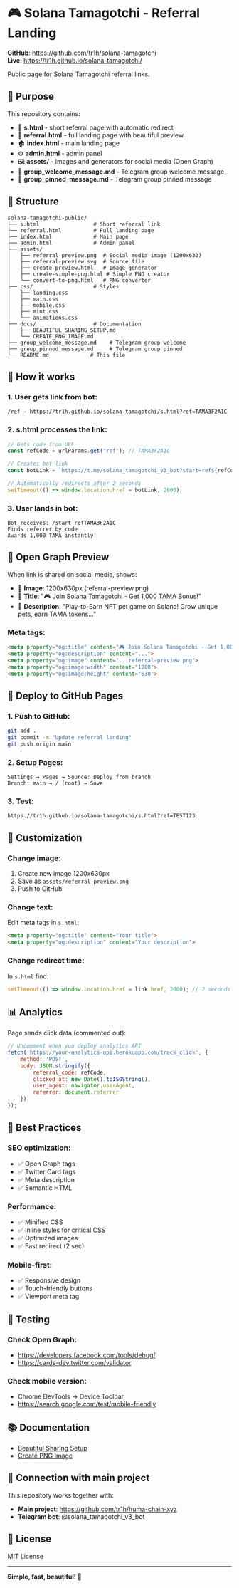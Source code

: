 # 🎮 Solana Tamagotchi - Referral Landing

**GitHub**: https://github.com/tr1h/solana-tamagotchi  
**Live**: https://tr1h.github.io/solana-tamagotchi/

Public page for Solana Tamagotchi referral links.

## 🎯 Purpose

This repository contains:
- 📱 **s.html** - short referral page with automatic redirect
- 🎨 **referral.html** - full landing page with beautiful preview
- 🏠 **index.html** - main landing page
- ⚙️ **admin.html** - admin panel
- 🖼️ **assets/** - images and generators for social media (Open Graph)
- 📝 **group_welcome_message.md** - Telegram group welcome message
- 📌 **group_pinned_message.md** - Telegram group pinned message

## 📁 Structure

```
solana-tamagotchi-public/
├── s.html                 # Short referral link
├── referral.html          # Full landing page
├── index.html             # Main page
├── admin.html             # Admin panel
├── assets/
│   ├── referral-preview.png  # Social media image (1200x630)
│   ├── referral-preview.svg  # Source file
│   ├── create-preview.html   # Image generator
│   ├── create-simple-png.html # Simple PNG creator
│   └── convert-to-png.html   # PNG converter
├── css/                   # Styles
│   ├── landing.css
│   ├── main.css
│   ├── mobile.css
│   ├── mint.css
│   └── animations.css
├── docs/                  # Documentation
│   ├── BEAUTIFUL_SHARING_SETUP.md
│   └── CREATE_PNG_IMAGE.md
├── group_welcome_message.md    # Telegram group welcome
├── group_pinned_message.md     # Telegram group pinned
└── README.md             # This file
```

## 🔗 How it works

### 1. User gets link from bot:
```
/ref → https://tr1h.github.io/solana-tamagotchi/s.html?ref=TAMA3F2A1C
```

### 2. s.html processes the link:
```javascript
// Gets code from URL
const refCode = urlParams.get('ref'); // TAMA3F2A1C

// Creates bot link
const botLink = `https://t.me/solana_tamagotchi_v3_bot?start=ref${refCode}`;

// Automatically redirects after 2 seconds
setTimeout(() => window.location.href = botLink, 2000);
```

### 3. User lands in bot:
```
Bot receives: /start refTAMA3F2A1C
Finds referrer by code
Awards 1,000 TAMA instantly!
```

## 🎨 Open Graph Preview

When link is shared on social media, shows:
- 📸 **Image**: 1200x630px (referral-preview.png)
- 📝 **Title**: "🎮 Join Solana Tamagotchi - Get 1,000 TAMA Bonus!"
- 💬 **Description**: "Play-to-Earn NFT pet game on Solana! Grow unique pets, earn TAMA tokens..."

### Meta tags:
```html
<meta property="og:title" content="🎮 Join Solana Tamagotchi - Get 1,000 TAMA Bonus!">
<meta property="og:description" content="...">
<meta property="og:image" content="...referral-preview.png">
<meta property="og:image:width" content="1200">
<meta property="og:image:height" content="630">
```

## 🚀 Deploy to GitHub Pages

### 1. Push to GitHub:
```bash
git add .
git commit -m "Update referral landing"
git push origin main
```

### 2. Setup Pages:
```
Settings → Pages → Source: Deploy from branch
Branch: main → / (root) → Save
```

### 3. Test:
```
https://tr1h.github.io/solana-tamagotchi/s.html?ref=TEST123
```

## 🔧 Customization

### Change image:
1. Create new image 1200x630px
2. Save as `assets/referral-preview.png`
3. Push to GitHub

### Change text:
Edit meta tags in `s.html`:
```html
<meta property="og:title" content="Your title">
<meta property="og:description" content="Your description">
```

### Change redirect time:
In `s.html` find:
```javascript
setTimeout(() => window.location.href = link.href, 2000); // 2 seconds
```

## 📊 Analytics

Page sends click data (commented out):
```javascript
// Uncomment when you deploy analytics API
fetch('https://your-analytics-api.herokuapp.com/track_click', {
    method: 'POST',
    body: JSON.stringify({
        referral_code: refCode,
        clicked_at: new Date().toISOString(),
        user_agent: navigator.userAgent,
        referrer: document.referrer
    })
});
```

## 🎯 Best Practices

### SEO optimization:
- ✅ Open Graph tags
- ✅ Twitter Card tags
- ✅ Meta description
- ✅ Semantic HTML

### Performance:
- ✅ Minified CSS
- ✅ Inline styles for critical CSS
- ✅ Optimized images
- ✅ Fast redirect (2 sec)

### Mobile-first:
- ✅ Responsive design
- ✅ Touch-friendly buttons
- ✅ Viewport meta tag

## 📱 Testing

### Check Open Graph:
- https://developers.facebook.com/tools/debug/
- https://cards-dev.twitter.com/validator

### Check mobile version:
- Chrome DevTools → Device Toolbar
- https://search.google.com/test/mobile-friendly

## 📚 Documentation

- [Beautiful Sharing Setup](docs/BEAUTIFUL_SHARING_SETUP.md)
- [Create PNG Image](docs/CREATE_PNG_IMAGE.md)

## 🔗 Connection with main project

This repository works together with:
- **Main project**: https://github.com/tr1h/huma-chain-xyz
- **Telegram bot**: @solana_tamagotchi_v3_bot

## 📝 License

MIT License

---

**Simple, fast, beautiful! 🎨**